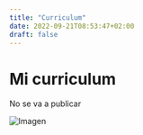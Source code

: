 ```yaml
---
title: "Curriculum"
date: 2022-09-21T08:53:47+02:00
draft: false
---
```


# Mi curriculum

No se va a publicar

![Imagen](https://img.freepik.com/free-vector/teacher-standing-near-blackboard-holding-stick-isolated-flat-vector-illustration-cartoon-woman-character-near-chalkboard-pointing-alphabet_74855-8600.jpg?w=2000)
